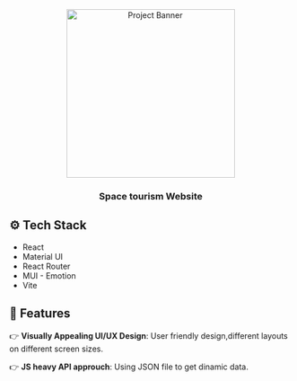 <div align="center">
<a>
      <img src="https://res.cloudinary.com/dz209s6jk/image/upload/v1634565177/Challenges/wudjsbv8g93aarlhvbud.jpg" alt="Project Banner" width="300px"/>
</a>
  <h3 align="center">Space tourism Website</h3>

</div>

## <a name="tech-stack">⚙️ Tech Stack</a>

- React
- Material UI
- React Router
- MUI - Emotion
- Vite

## <a name="features">🔋 Features</a>

👉 **Visually Appealing UI/UX Design**: User friendly design,different layouts on different screen sizes.

👉 **JS heavy API approuch**: Using JSON file to get dinamic data.
